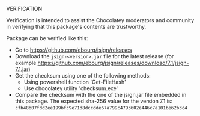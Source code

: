 VERIFICATION

Verification is intended to assist the Chocolatey moderators and community
in verifying that this package's contents are trustworthy.

Package can be verified like this:

* Go to https://github.com/ebourg/jsign/releases
* Download the `jsign-<version>.jar` file for the latest release (for example https://github.com/ebourg/jsign/releases/download/7.1/jsign-7.1.jar)
* Get the checksum using one of the following methods:
  - Using powershell function 'Get-FileHash'
  - Use chocolatey utility 'checksum.exe'
* Compare the checksum with the one of the jsign.jar file embedded in this package.
  The expected sha-256 value for the version 7.1 is:
  `cfb48b07fdd2ee199bfc9e71d8dccdde67a799c4793602e446c7a101be62b3c4`
